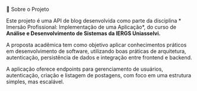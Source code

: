 📘 Sobre o Projeto

Este projeto é uma API de blog desenvolvida como parte da disciplina * Imersão Profissional: Implementação de uma Aplicação*, do curso de **Análise e Desenvolvimento de Sistemas da IERGS Uniasselvi.**

A proposta acadêmica tem como objetivo aplicar conhecimentos práticos em desenvolvimento de software, utilizando boas práticas de arquitetura, autenticação, persistência de dados e integração entre frontend e backend.

A aplicação oferece endpoints para gerenciamento de usuários, autenticação, criação e listagem de postagens, com foco em uma estrutura simples, mas escalável.
